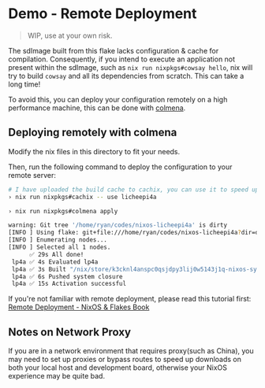 # Demo - Remote Deployment

> WIP, use at your own risk.

The sdImage built from this flake lacks configuration & cache for compilation.
Consequently, if you intend to execute an application not present within the sdImage, such as `nix run nixpkgs#cowsay hello`, nix will try to build `cowsay` and all its dependencies from scratch. This can take a long time!

To avoid this, you can deploy your configuration remotely on a high performance machine, this can be done with [colmena](https://github.com/zhaofengli/colmena).

## Deploying remotely with colmena


Modify the nix files in this directory to fit your needs.

Then, run the following command to deploy the configuration to your remote server:

```bash
# I have uploaded the build cache to cachix, you can use it to speed up builds.
› nix run nixpkgs#cachix -- use licheepi4a

› nix run nixpkgs#colmena apply 

warning: Git tree '/home/ryan/codes/nixos-licheepi4a' is dirty
[INFO ] Using flake: git+file:///home/ryan/codes/nixos-licheepi4a?dir=demo
[INFO ] Enumerating nodes...
[INFO ] Selected all 1 nodes.
      ✅ 29s All done!
 lp4a ✅ 4s Evaluated lp4a
 lp4a ✅ 3s Built "/nix/store/k3cknl4anspc0qsjdpy3lij0w5143j1q-nixos-system-lp4a-23.05pre-git"
 lp4a ✅ 6s Pushed system closure
 lp4a ✅ 15s Activation successful
```

If you're not familiar with remote deployment, please read this tutorial first: [Remote Deployment - NixOS & Flakes Book](https://nixos-and-flakes.thiscute.world/best-practices/remote-deployment)


## Notes on Network Proxy

If you are in a network environment that requires proxy(such as China), you may need to set up proxies or bypass routes to speed up downloads on both your local host and development board, otherwise your NixOS experience may be quite bad.

